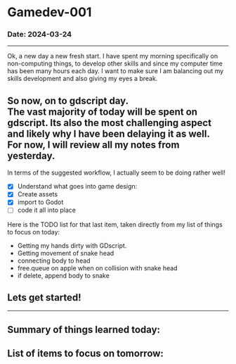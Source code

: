 # Gamedev-001
### Date: 2024-03-24
---
Ok, a new day a new fresh start.
I have spent my morning specifically on non-computing things, to develop other
skills and since my computer time has been many hours each day. I want to make
sure I am balancing out my skills development and also giving my eyes a break.  

So now, on to gdscript day.  
The vast majority of today will be spent on gdscript.
Its also the most challenging aspect and likely why I have been delaying it as
well.  
For now, I will review all my notes from yesterday.
---
In terms of the suggested workflow, I actually seem to be doing rather well!
- [X] Understand what goes into game design:
- [X] Create assets
- [X] import to Godot
- [ ] code it all into place

Here is the TODO list for that last item, taken directly from my list of things 
to focus on today:
- Getting my hands dirty with GDscript.
- Getting movement of snake head
- connecting body to head
- free.queue on apple when on collision with snake head
- if delete, append body to snake

Lets get started!
---

---
Summary of things learned today:  
-  

List of items to focus on tomorrow:  
-  